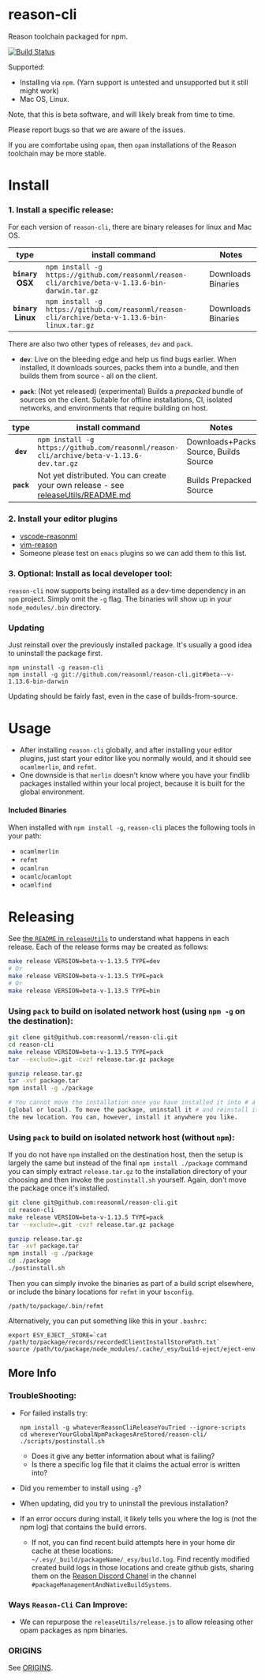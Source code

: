 # reason-cli
Reason toolchain packaged for npm.

[![Build Status](https://travis-ci.org/reasonml/reason-cli.svg?branch=master)](https://travis-ci.org/reasonml/reason-cli)

Supported:

- Installing via `npm`. (Yarn support is untested and unsupported but it still
  might work)
- Mac OS, Linux.

Note, that this is beta software, and will likely break from time to time.

Please report bugs so that we are aware of the issues.

If you are comfortabe using `opam`, then `opam` installations of the Reason
toolchain may be more stable.

# Install

### 1. Install a specific release:

For each version of `reason-cli`, there are binary releases for linux and Mac
OS.


| type | install command                                                                   | Notes   |
|:----:|-----------------------------------------------------------------------------------|---------|
| **`binary` OSX** | `npm install -g https://github.com/reasonml/reason-cli/archive/beta-v-1.13.6-bin-darwin.tar.gz` | Downloads Binaries |
| **`binary` Linux** | `npm install -g https://github.com/reasonml/reason-cli/archive/beta-v-1.13.6-bin-linux.tar.gz` | Downloads Binaries |


There are also two other types of releases, `dev` and `pack`.

- **`dev`**: Live on the bleeding edge and help us find bugs earlier. When
  installed, it downloads sources, packs them into a bundle, and then builds
  them from source - all on the client.

- **`pack`**: (Not yet released) (experimental) Builds a *prepacked* bundle of
  sources on the client. Suitable for offline installations, CI, isolated
  networks, and environments that require building on host.

| type | install command                                                                   | Notes   |
|:----:|-----------------------------------------------------------------------------------|---------|
| **`dev`** | `npm install -g https://github.com/reasonml/reason-cli/archive/beta-v-1.13.6-dev.tar.gz`    | Downloads+Packs Source, Builds Source |
| **`pack`** | Not yet distributed. You can create your own release - see [releaseUtils/README.md](./releaseUtils/README.md)  | Builds Prepacked Source |



### 2. Install your editor plugins

- [vscode-reasonml](https://github.com/freebroccolo/vscode-reasonml)
- [vim-reason](https://github.com/chenglou/vim-reason)
- Someone please test on `emacs` plugins so we can add them to this list.


### 3. Optional: Install as local developer tool:
`reason-cli` now supports being installed as a dev-time dependency in an `npm`
project. Simply omit the `-g` flag. The binaries will show up in your
`node_modules/.bin` directory.

### Updating

Just reinstall over the previously installed package. It's usually a good idea
to uninstall the package first.

```
npm uninstall -g reason-cli
npm install -g git://github.com/reasonml/reason-cli.git#beta--v-1.13.6-bin-darwin
```

Updating should be fairly fast, even in the case of builds-from-source.


# Usage

- After installing `reason-cli` globally, and after installing your editor
  plugins, just start your editor like you normally would, and it should see
  `ocamlmerlin`, and `refmt`.
- One downside is that `merlin` doesn't know where you have your findlib
  packages installed within your local project, because it is built for the
  global environment.

#### Included Binaries

When installed with `npm install -g`, `reason-cli` places the following tools
in your path:

- `ocamlmerlin`
- `refmt`
- `ocamlrun`
- `ocamlc`/`ocamlopt`
- `ocamlfind`


# Releasing

See [the `README` in `releaseUtils`](./releaseUtils/README.md) to understand
what happens in each release. Each of the release forms may be created as
follows:

```sh
make release VERSION=beta-v-1.13.5 TYPE=dev
# Or
make release VERSION=beta-v-1.13.5 TYPE=pack
# Or
make release VERSION=beta-v-1.13.5 TYPE=bin
```

### Using `pack` to build on isolated network host (using `npm -g` on the destination):

```sh
git clone git@github.com:reasonml/reason-cli.git
cd reason-cli
make release VERSION=beta-v-1.13.5 TYPE=pack
tar --exclude=.git -cvzf release.tar.gz package

gunzip release.tar.gz
tar -xvf package.tar
npm install -g ./package

# You cannot move the installation once you have installed it into # a location
(global or local). To move the package, uninstall it # and reinstall it from
the new location. You can, however, install it anywhere you like.
```

### Using `pack` to build on isolated network host (without `npm`):

If you do not have `npm` installed on the destination host, then the setup is
largely the same but instead of the final `npm install ./package` command you
can simply extract `release.tar.gz` to the installation directory of your
choosing and then invoke the `postinstall.sh` yourself. Again, don't move the
package once it's installed.

```sh
git clone git@github.com:reasonml/reason-cli.git
cd reason-cli
make release VERSION=beta-v-1.13.5 TYPE=pack
tar --exclude=.git -cvzf release.tar.gz package

gunzip release.tar.gz
tar -xvf package.tar
npm install -g ./package
cd ./package
./postinstall.sh
```

Then you can simply invoke the binaries as part of a build script elsewhere, or
include the binary locations for `refmt` in your `bsconfig`.

```share
/path/to/package/.bin/refmt
```

Alternatively, you can put something like this in your `.bashrc`:

```
export ESY_EJECT__STORE=`cat /path/to/package/records/recordedClientInstallStorePath.txt`
source /path/to/package/node_modules/.cache/_esy/build-eject/eject-env
```

## More Info


### TroubleShooting:

- For failed installs try:

      npm install -g whateverReasonCliReleaseYouTried --ignore-scripts
      cd whereverYourGlobalNpmPackagesAreStored/reason-cli/
      ./scripts/postinstall.sh

  - Does it give any better information about what is failing?
  - Is there a specific log file that it claims the actual error is written into?


- Did you remember to install using `-g`?
- When updating, did you try to uninstall the previous installation?
- If an error occurs during install, it likely tells you where the log is (not
  the npm log) that contains the build errors.
  - If not, you can find recent build attempts here in your home dir cache at these locations:
    `~/.esy/_build/packageName/_esy/build.log`. Find recently modified created
    build logs in those locations and create github gists, sharing them on the
    [Reason Discord Chanel](https://discord.gg/UugQtbW)
    in the channel `#packageManagementAndNativeBuildSystems`.

### Ways `Reason-Cli` Can Improve:

- We can repurpose the `releaseUtils/release.js` to allow releasing other opam
packages as npm binaries.


### ORIGINS

See [ORIGINS](./ORIGINS.md).


